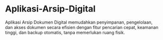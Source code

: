 # Aplikasi-Arsip-Digital
Aplikasi Arsip Dokumen Digital memudahkan penyimpanan, pengelolaan, dan akses dokumen secara efisien dengan fitur pencarian cepat, keamanan tinggi, dan backup otomatis, tanpa memerlukan ruang fisik.
